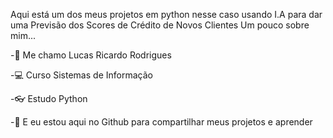 Aqui está um dos meus projetos em python nesse caso usando I.A para dar uma Previsão dos Scores de Crédito de Novos Clientes
Um pouco sobre mim...

-👋 Me chamo Lucas Ricardo Rodrigues

-💻 Curso Sistemas de Informação 

-👓 Estudo Python

-🤖 E eu estou aqui no Github para compartilhar meus projetos e aprender
